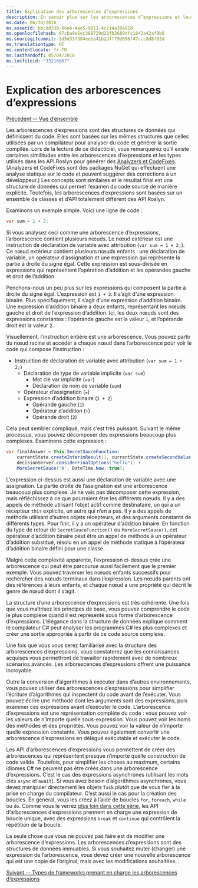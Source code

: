 ```yaml
---
title: Explication des arborescences d’expressions
description: En savoir plus sur les arborescences d’expressions et leur utilité dans la conversion d’algorithmes pour une exécution externe et une inspection du code avant son exécution.
ms.date: 06/20/2016
ms.assetid: bbcdd339-86eb-4ae5-9911-4c214a39a92d
ms.openlocfilehash: 97cba9e5ec388729d23fb2689dfc1842a42af9b6
ms.sourcegitcommit: 3d5d33f384eeba41b2dff79d096f47ccc8d8f03d
ms.translationtype: HT
ms.contentlocale: fr-FR
ms.lasthandoff: 05/04/2018
ms.locfileid: "33216867"
---
```

# <a name="expression-trees-explained"></a>Explication des arborescences d’expressions

[Précédent -- Vue d’ensemble](expression-trees.md)

Les arborescences d’expressions sont des structures de données qui définissent du code. Elles sont basées sur les mêmes structures que celles utilisées par un compilateur pour analyser du code et générer la sortie compilée. Lors de la lecture de ce didacticiel, vous remarquerez qu’il existe certaines similitudes entre les arborescences d’expressions et les types utilisés dans les API Roslyn pour générer des [Analyzers et CodeFixes](https://github.com/dotnet/roslyn-analyzers).
(Analyzers et CodeFixes sont des packages NuGet qui effectuent une analyse statique sur le code et peuvent suggérer des corrections à un développeur.) Les concepts sont similaires et le résultat final est une structure de données qui permet l’examen du code source de manière explicite. Toutefois, les arborescences d’expressions sont basées sur un ensemble de classes et d’API totalement différent des API Roslyn.
    
Examinons un exemple simple.
Voici une ligne de code :
```csharp
var sum = 1 + 2;
```
Si vous analysez ceci comme une arborescence d’expressions, l’arborescence contient plusieurs nœuds.
Le nœud extérieur est une instruction de déclaration de variable avec attribution (`var sum = 1 + 2;`). Ce nœud extérieur contient plusieurs nœuds enfants : une déclaration de variable, un opérateur d’assignation et une expression qui représente la partie à droite du signe égal. Cette expression est sous-divisée en expressions qui représentent l’opération d’addition et les opérandes gauche et droit de l’addition.

Penchons-nous un peu plus sur les expressions qui composent la partie à droite du signe égal.
L’expression est `1 + 2`. Il s’agit d’une expression binaire. Plus spécifiquement, il s’agit d’une expression d’addition binaire. Une expression d’addition binaire a deux enfants, représentant les nœuds gauche et droit de l’expression d’addition. Ici, les deux nœuds sont des expressions constantes : l’opérande gauche est la valeur `1`, et l’opérande droit est la valeur `2`.

Visuellement, l’instruction entière est une arborescence. Vous pouvez partir du nœud racine et accéder à chaque nœud dans l’arborescence pour voir le code qui compose l’instruction :

- Instruction de déclaration de variable avec attribution (`var sum = 1 + 2;`)
    * Déclaration de type de variable implicite (`var sum`)
        - Mot clé var implicite (`var`)
        - Déclaration de nom de variable (`sum`)
    * Opérateur d’assignation (`=`)
    * Expression d’addition binaire (`1 + 2`)
        - Opérande gauche (`1`)
        - Opérateur d’addition (`+`)
        - Opérande droit (`2`)

Cela peut sembler compliqué, mais c’est très puissant. Suivant le même processus, vous pouvez décomposer des expressions beaucoup plus complexes. Examinons cette expression :
```csharp
var finalAnswer = this.SecretSauceFunction(
    currentState.createInterimResult(), currentState.createSecondValue(1, 2),
    decisionServer.considerFinalOptions("hello")) +
    MoreSecretSauce('A', DateTime.Now, true);
```

L’expression ci-dessus est aussi une déclaration de variable avec une assignation.
La partie droite de l’assignation est une arborescence beaucoup plus complexe.
Je ne vais pas décomposer cette expression, mais réfléchissez à ce que pourraient être les différents nœuds. Il y a des appels de méthode utilisant l’objet actif comme destinataire, un qui a un récepteur `this` explicite, un autre qui n’en a pas. Il y a des appels de méthode utilisant d’autres objets récepteurs, et des arguments constants de différents types. Pour finir, il y a un opérateur d’addition binaire. En fonction du type de retour de `SecretSauceFunction()` ou `MoreSecretSauce()`, cet opérateur d’addition binaire peut être un appel de méthode à un opérateur d’addition substitué, résolu en un appel de méthode statique à l’opérateur d’addition binaire défini pour une classe.

Malgré cette complexité apparente, l’expression ci-dessus crée une arborescence qui peut être parcourue aussi facilement que le premier exemple. Vous pouvez traverser les nœuds enfants successifs pour rechercher des nœuds terminaux dans l’expression. Les nœuds parents ont des références à leurs enfants, et chaque nœud a une propriété qui décrit le genre de nœud dont il s’agit.

La structure d’une arborescence d’expressions est très cohérente. Une fois que vous maîtrisez les principes de base, vous pouvez comprendre le code le plus complexe quand il est représenté sous forme d’arborescence d’expressions. L’élégance dans la structure de données explique comment le compilateur C# peut analyser les programmes C# les plus complexes et créer une sortie appropriée à partir de ce code source complexe.

Une fois que vous vous serez familiarisé avec la structure des arborescences d’expressions, vous constaterez que les connaissances acquises vous permettront de travailler rapidement avec de nombreux scénarios avancés. Les arborescences d’expressions offrent une puissance incroyable.

Outre la conversion d’algorithmes à exécuter dans d’autres environnements, vous pouvez utiliser des arborescences d’expressions pour simplifier l’écriture d’algorithmes qui inspectent du code avant de l’exécuter. Vous pouvez écrire une méthode dont les arguments sont des expressions, puis examiner ces expressions avant d’exécuter le code. L’arborescence d’expressions est une représentation complète du code : vous pouvez voir les valeurs de n’importe quelle sous-expression.
Vous pouvez voir les noms des méthodes et des propriétés. Vous pouvez voir la valeur de n’importe quelle expression constante.
Vous pouvez également convertir une arborescence d’expressions en délégué exécutable et exécuter le code.

Les API d’arborescences d’expressions vous permettent de créer des arborescences qui représentent presque n’importe quelle construction de code valide. Toutefois, pour simplifier les choses au maximum, certains idiomes C# ne peuvent pas être créés dans une arborescence d’expressions. C’est le cas des expressions asynchrones (utilisant les mots clés `async` et `await`). Si vous avez besoin d’algorithmes asynchrones, vous devez manipuler directement les objets `Task` plutôt que de vous fier à la prise en charge du compilateur. C’est aussi le cas pour la création des boucles. En général, vous les créez à l’aide de boucles `for`, `foreach`, `while` ou `do`. Comme vous le verrez [plus loin dans cette série](expression-trees-building.md), les API d’arborescences d’expressions prennent en charge une expression de boucle unique, avec des expressions `break` et `continue` qui contrôlent la répétition de la boucle.

La seule chose que vous ne pouvez pas faire est de modifier une arborescence d’expressions.  Les arborescences d’expressions sont des structures de données immuables. Si vous souhaitez muter (changer) une expression de l’arborescence, vous devez créer une nouvelle arborescence qui est une copie de l’original, mais avec les modifications souhaitées. 

[Suivant -- Types de frameworks prenant en charge les arborescences d’expressions](expression-classes.md)

